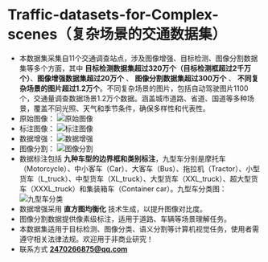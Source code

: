 # Traffic-datasets-for-Complex-scenes（复杂场景的交通数据集）
- 本数据集采集自11个交通调查站点，涉及图像增强、目标检测、图像分割数据集等多个方面，其中 **目标检测数据集超过320万个（目标检测框超过2千万个）**、**图像增强数据集超过20万个** 、 **图像分割数据集超过300万个** 、 **不同复杂场景的图片超过1.2万个**。不同复杂场景的图片，包括自动驾驶图片1100个，交通量调查数据场景1.2万个数据。涵盖城市道路、省道、国道等多种场景，覆盖不同光照、天气和季节条件，确保多样性和代表性。
- 原始图像：
![原始图像](https://github.com/user-attachments/assets/88ad3020-6747-414a-96ac-95ff9a5614c8)
- 标注图像：
![标注图像](https://github.com/user-attachments/assets/bc32447a-ed24-48a8-a948-116e42022052)
- 数据增强：
![数据增强](https://github.com/user-attachments/assets/48c2bde4-a493-4a66-8884-6e21be819fc6)
- 图像分割：
![图像分割](https://github.com/user-attachments/assets/a1773e5e-f086-4b00-9e9f-3d762c8ed4e4)
- 数据标注包括 **九种车型的边界框和类别标注**，九型车分别是摩托车（Motorcycle）、中小客车（Car）、大客车（Bus）、拖拉机（Tractor）、小型货车（L_truck）、中型货车（XL_truck）、大型货车（XXL_truck）、超大型货车（XXXL_truck）和集装箱车（Container car）。九型车分类图：
![九型车分类](https://github.com/user-attachments/assets/85a3ee2a-f772-4741-9597-369f0adb1a49)
- 数据增强采用 **直方图均衡化** 技术生成，以提升图像对比度。
- 图像分割数据提供像素级标注，适用于道路、车辆等场景理解任务。
- 本数据集适用于目标检测、图像分类、语义分割等计算机视觉任务，使用者需遵守相关法律法规。欢迎用于非商业研究！
- 联系方式   **2470266875@qq.com**
